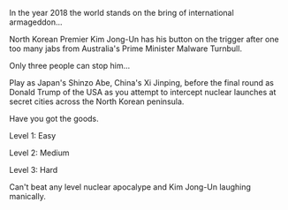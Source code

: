In the year 2018 the world stands on the bring of international armageddon...

North Korean Premier Kim Jong-Un has his button on the trigger after one too many jabs from Australia's Prime Minister Malware Turnbull.

Only three people can stop him...

Play as Japan's Shinzo Abe, China's Xi Jinping, before the final round as Donald Trump of the USA as you attempt to intercept nuclear launches at secret cities across the North Korean peninsula.

Have you got the goods.

Level 1:
Easy

Level 2:
Medium

Level 3: 
Hard

Can't beat any level nuclear apocalype and Kim Jong-Un laughing manically. 